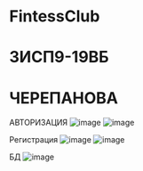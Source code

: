 # FintessClub
# 3ИСП9-19ВБ
# ЧЕРЕПАНОВА 
АВТОРИЗАЦИЯ
![image](https://user-images.githubusercontent.com/116633180/218425051-de4cac75-5e3f-42e4-ad2a-0851f615694c.png)
![image](https://user-images.githubusercontent.com/116633180/218425101-fe98f595-552d-42b0-b1bf-204a29dfb32d.png)

Регистрация
![image](https://user-images.githubusercontent.com/116633180/219637884-129c1390-4db4-405d-9be6-4bb68d93e271.png)
![image](https://user-images.githubusercontent.com/116633180/219637995-0cafb457-c17d-447e-9db9-1756cd1adfaf.png)

БД
![image](https://user-images.githubusercontent.com/116633180/223375743-c7e0b86f-aa48-49ca-b3db-7db691ead8b9.png)
